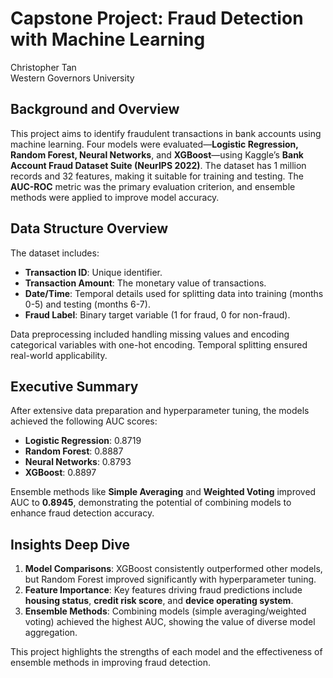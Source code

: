 # Capstone Project: Fraud Detection with Machine Learning
Christopher Tan  
Western Governors University  

## Background and Overview
This project aims to identify fraudulent transactions in bank accounts using machine learning. Four models were evaluated—**Logistic Regression, Random Forest, Neural Networks**, and **XGBoost**—using Kaggle’s **Bank Account Fraud Dataset Suite (NeurIPS 2022)**. The dataset has 1 million records and 32 features, making it suitable for training and testing. The **AUC-ROC** metric was the primary evaluation criterion, and ensemble methods were applied to improve model accuracy.

## Data Structure Overview
The dataset includes:
- **Transaction ID**: Unique identifier.
- **Transaction Amount**: The monetary value of transactions.
- **Date/Time**: Temporal details used for splitting data into training (months 0-5) and testing (months 6-7).
- **Fraud Label**: Binary target variable (1 for fraud, 0 for non-fraud).
  
Data preprocessing included handling missing values and encoding categorical variables with one-hot encoding. Temporal splitting ensured real-world applicability.

## Executive Summary
After extensive data preparation and hyperparameter tuning, the models achieved the following AUC scores:
- **Logistic Regression**: 0.8719
- **Random Forest**: 0.8887
- **Neural Networks**: 0.8793
- **XGBoost**: 0.8897

Ensemble methods like **Simple Averaging** and **Weighted Voting** improved AUC to **0.8945**, demonstrating the potential of combining models to enhance fraud detection accuracy.

## Insights Deep Dive
1. **Model Comparisons**: XGBoost consistently outperformed other models, but Random Forest improved significantly with hyperparameter tuning.
2. **Feature Importance**: Key features driving fraud predictions include **housing status**, **credit risk score**, and **device operating system**.
3. **Ensemble Methods**: Combining models (simple averaging/weighted voting) achieved the highest AUC, showing the value of diverse model aggregation.

This project highlights the strengths of each model and the effectiveness of ensemble methods in improving fraud detection.
